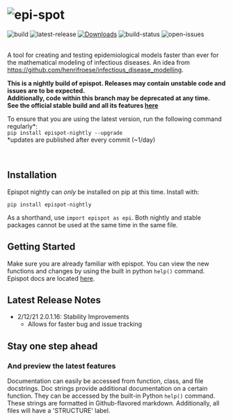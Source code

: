 # ![epi-spot](https://i.ibb.co/m9yS1yh/epispot-nightly.jpg)
![build](https://img.shields.io/badge/build-nightly-black)
![latest-release](https://shields.mitmproxy.org/pypi/v/epispot-nightly.svg?color=success)
[![Downloads](https://pepy.tech/badge/epispot-nightly)](https://pepy.tech/project/epispot-nightly)
![build-status](https://github.com/epispot/epispot/workflows/build/badge.svg?branch=nightly)
![open-issues](https://img.shields.io/github/issues-search/epispot/epispot?color=red&label=Open%20Issues&query=is%3Aopen%20label%3Anightly)
<br><br>

A tool for creating and testing epidemiological models faster than ever for the mathematical modeling of infectious 
diseases. An idea from https://github.com/henrifroese/infectious_disease_modelling.

**This is a nightly build of epispot. Releases may contain unstable code and issues are to be expected.\
Additionally, code within this branch may be deprecated at any time.\
See the official stable build and all its features [here](https://pypi.org/project/epispot/)**

To ensure that you are using the latest version, run the following command regularly*:\
`pip install epispot-nightly --upgrade` \
*updates are published after every commit (~1/day)

<br>

## Installation

Epispot nightly can _only_ be installed on pip at this time.
Install with:
```
pip install epispot-nightly
```
As a shorthand, use `import epispot as epi`.
Both nightly and stable packages cannot be used at the same time in the same file.

## Getting Started

Make sure you are already familiar with epispot. You can view the new functions and changes by using the built in python `help()` command.
Epispot docs are located [here](https://epispot.github.io/epispot).

## Latest Release Notes

 - 2/12/21 2.0.1.16: Stability Improvements
    - Allows for faster bug and issue tracking

## Stay one step ahead
### And preview the latest features
Documentation can easily be accessed from function, class, and file docstrings.
Doc strings provide additional documentation on a certain function.
They can be accessed by the built-in Python `help()` command.
These strings are formatted in Github-flavored markdown.
Additionally, all files will have a 'STRUCTURE' label.
